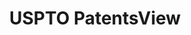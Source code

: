 ---
bigquery: https://console.cloud.google.com/bigquery?p=patents-public-data&d=patentsview&page=dataset
citation: Attribution should be given to PatentsView for use, distribution, or derivative
  works.
code: https://github.com/CSSIP-AIR/PatentsView-Code-Snippets/
contributors: USPTO
cost: None
description: 'PatentsView includes US patent data including raw data (summaries, applications,
  pregrant applications), disambugations of inventors and assignees, and inventor
  gender estimates.  Also foreign priority data, # of figures and sheets, and government
  interest statements.'
documentation: https://patentsview.org/query/builder-faqs
last_edit: Mon, 04 Apr 2022 19:02:57 GMT
location: https://patentsview.org/
maintained_by: USPTO
record_creation_timestamp: 12/2/2020 17:20:46
schema_fields: '[''group'', ''sequence'', ''name_first'', ''rule_47'', ''field_id'',
  ''filename'', ''disamb_inventor_id_20180528'', ''reldocno'', ''inventor_id'', ''publication_number'',
  ''disamb_assignee_id_20191008'', ''subclass_id'', ''sector_title'', ''level_three'',
  ''disamb_inventor_id_20170808'', ''ipc_version_indicator'', ''lawyer_id'', ''latlong'',
  ''num_sheets'', ''text'', ''term_extension'', ''classification_data_source'', ''application_id'',
  ''section_id'', ''fname'', ''male'', ''disamb_assignee_id_20191231'', ''doc_type'',
  ''disamb_inventor_id_20191231'', ''disamb_assignee_id_20190820'', ''disamb_assignee_id_20200929'',
  ''doctype'', ''state'', ''disamb_assignee_id_20200630'', ''withdrawn'', ''gi_statement'',
  ''classification_status'', ''role'', ''disamb_inventor_id_20190312'', ''field_title'',
  ''action_date'', ''classification_value'', ''name_last'', ''organization_id'', ''uuid'',
  ''citation_id'', ''subsection_id'', ''series_code'', ''num_claims'', ''rawlocation_id'',
  ''exemplary'', ''category'', ''level_one'', ''length'', ''variety'', ''latitude'',
  ''country_transformed'', ''contract_award_number'', ''abstract'', ''disamb_inventor_id_20191008'',
  ''id'', ''longitude'', ''title'', ''subclass'', ''term_grant'', ''date'', ''disamb_inventor_id_20170307'',
  ''rel_id'', ''organization'', ''num'', ''group_id'', ''disamb_assignee_id_20190312'',
  ''type'', ''subgroup_id'', ''attribution_status'', ''status'', ''section'', ''location_id'',
  ''kind'', ''main_group'', ''disamb_inventor_id_20181127'', ''disamb_inventor_id_20201229'',
  ''level_two'', ''disclaimer_date'', ''disamb_assignee_id_20181127'', ''subcategory_id'',
  ''rawinventor_id'', ''state_fips'', ''disamb_inventor_id_20200630'', ''ipc_class'',
  ''f102_date'', ''latin_name'', ''city'', ''lapse_of_patent'', ''dependent'', ''designation'',
  ''f371_date'', ''deceased'', ''disamb_inventor_id_20190820'', ''classification_level'',
  ''_102_date'', ''disamb_assignee_id_20200331'', ''term_disclaimer'', ''male_flag'',
  ''relkind'', ''symbol_position'', ''name'', ''num_figures'', ''lname'', ''assignee_id'',
  ''county_fips'', ''mainclass_id'', ''number'', ''disamb_inventor_id_20171003'',
  ''_371_date'', ''applicant_type'', ''subgroup'', ''rawassignee_id'', ''country'',
  ''disamb_inventor_id_20200929'', ''county'', ''disamb_inventor_id_20200331'', ''category_id'',
  ''disamb_inventor_id_20171226'', ''patent_id'']'
shortname: patentsview
tags:
- disambiguation
- United States
- gender
terms_of_use: Creative Commons Attribution 4.0 International License.
timeframe: 1963-1999
title: USPTO PatentsView
uuid: cf1780b1-e265-4e49-8d1d-83b9cfe0fd9a
---